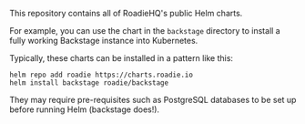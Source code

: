 This repository contains all of RoadieHQ's public Helm charts.

For example, you can use the chart in the `backstage` directory to install a fully working
Backstage instance into Kubernetes.

Typically, these charts can be installed in a pattern like this:

```shell
helm repo add roadie https://charts.roadie.io
helm install backstage roadie/backstage
```

They may require pre-requisites such as PostgreSQL databases to be set up before running
Helm (backstage does!).
